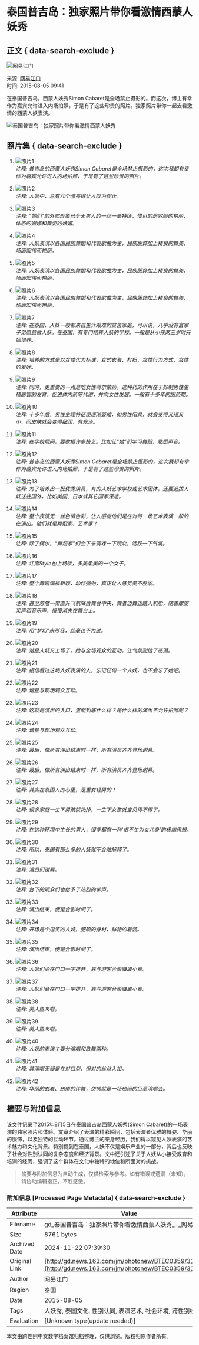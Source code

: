 # 泰国普吉岛：独家照片带你看激情西蒙人妖秀

## 正文 { data-search-exclude }


![网易江门](http://img1.cache.netease.com/hebei/2014/3/21/201403211558298550d.png)

来源: [网易江门](http://jm.news.163.com/)  
时间: 2015-08-05 09:41  

在泰国普吉岛，西蒙人妖秀Simon Cabaret是全场禁止摄影的。而这次，博主有幸作为嘉宾允许进入内场拍照，于是有了这些珍贵的照片。独家照片带你一起去看激情的西蒙人妖表演。

![泰国普吉岛：独家照片带你看激情西蒙人妖秀](http://img3.cache.netease.com/photo/0359/2015-08-05/B08CNDB1BTEC0359.jpg)

## 照片集 { data-search-exclude }

1. ![照片1](http://img3.cache.netease.com/photo/0359/2015-08-05/B08CNDB1BTEC0359.jpg)  
   *注释: 普吉岛的西蒙人妖秀Simon Cabaret是全场禁止摄影的，这次我却有幸作为嘉宾允许进入内场拍照，于是有了这些珍贵的照片。*
   
2. ![照片2](http://img3.cache.netease.com/photo/0359/2015-08-05/B08CNCMEBTEC0359.jpg)  
   *注释: 人妖中，总有几个漂亮得让人叹为观止。*

3. ![照片3](http://img4.cache.netease.com/photo/0359/2015-08-05/B08CNC51BTEC0359.jpg)  
   *注释: “她们”的外部形象已全无男人的一丝一毫特征，惟见的是容颜的艳丽，体态的婀娜和舞姿的妖媚。*

4. ![照片4](http://img3.cache.netease.com/photo/0359/2015-08-05/B08CNBLDBTEC0359.jpg)  
   *注释: 人妖表演以各国民族舞蹈和代表歌曲为主，民族服饰加上精良的舞美，场面宏伟而艳丽。*

5. ![照片5](http://img4.cache.netease.com/photo/0359/2015-08-05/B08CNB57BTEC0359.jpg)  
   *注释: 人妖表演以各国民族舞蹈和代表歌曲为主，民族服饰加上精良的舞美，场面宏伟而艳丽。*

6. ![照片6](http://img3.cache.netease.com/photo/0359/2015-08-05/B08CNAI0BTEC0359.jpg)  
   *注释: 人妖表演以各国民族舞蹈和代表歌曲为主，民族服饰加上精良的舞美，场面宏伟而艳丽。*

7. ![照片7](http://img4.cache.netease.com/photo/0359/2015-08-05/B08CN9U0BTEC0359.jpg)  
   *注释: 在泰国，人妖一般都来自生计艰难的贫苦家庭，可以说，几乎没有富家子弟愿意做人妖。在泰国，有专门培养人妖的学校。一般是从小孩两三岁时开始培养。*

8. ![照片8](http://img3.cache.netease.com/photo/0359/2015-08-05/B08CN9E7BTEC0359.jpg)  
   *注释: 培养的方式是以女性化为标准，女式衣着、打扮、女性行为方式、女性的爱好。*

9. ![照片9](http://img3.cache.netease.com/photo/0359/2015-08-05/B08CN8TJBTEC0359.jpg)  
   *注释: 同时，更重要的一点是吃女性荷尔蒙药。这种药的作用在于抑制男性生殖器官的发育，促进体内新陈代谢，并向女性发展。一般有十多年的服药期。*

10. ![照片10](http://img4.cache.netease.com/photo/0359/2015-08-05/B08CN8CGBTEC0359.jpg)  
    *注释: 十多年后，男性生理特征便逐渐萎缩，如男性阳具，就会变得又短又小，而皮肤就会变得细润，有光泽。*

11. ![照片11](http://img4.cache.netease.com/photo/0359/2015-08-05/B08CN7SQBTEC0359.jpg)  
    *注释: 在学校期间，要教授许多技艺。比如让“她”们学习舞蹈，熟悉声音。*

12. ![照片12](http://img4.cache.netease.com/photo/0359/2015-08-05/B08CN7B6BTEC0359.jpg)  
    *注释: 普吉岛的西蒙人妖秀Simon Cabaret是全场禁止摄影的，这次我却有幸作为嘉宾允许进入内场拍照，于是有了这些珍贵的照片。*

13. ![照片13](http://img3.cache.netease.com/photo/0359/2015-08-05/B08CN6QDBTEC0359.jpg)  
    *注释: 为了培养出一批优秀演员，有的人妖艺术学校或艺术团体，还要选拔人妖送往国外，比如美国、日本或其它国家深造。*

14. ![照片14](http://img4.cache.netease.com/photo/0359/2015-08-05/B08CN69MBTEC0359.jpg)  
    *注释: 整个表演无一丝色情色彩，让人感觉他们是在对待一场艺术表演一般的在演出。他们就是舞蹈家、艺术家！*

15. ![照片15](http://img3.cache.netease.com/photo/0359/2015-08-05/B08CN5PNBTEC0359.jpg)  
    *注释: 除了偶尔，“舞蹈家”们会下来调戏一下观众，活跃一下气氛。*

16. ![照片16](http://img3.cache.netease.com/photo/0359/2015-08-05/B08CN58NBTEC0359.jpg)  
    *注释: 江南Style也上场喽，多美柔美的一个女子。*

17. ![照片17](http://img3.cache.netease.com/photo/0359/2015-08-05/B08CN4OUBTEC0359.jpg)  
    *注释: 整个舞蹈编排新颖，动作强劲，真正让人感觉美不胜收。*

18. ![照片18](http://img3.cache.netease.com/photo/0359/2015-08-05/B08CN47NBTEC0359.jpg)  
    *注释: 甚至忽然一架直升飞机降落舞台中央，舞者边舞边踏入机舱，随着螺旋桨声和音乐声，慢慢消失在舞台上。*

19. ![照片19](http://img3.cache.netease.com/photo/0359/2015-08-05/B08CN3N9BTEC0359.jpg)  
    *注释: 用“梦幻”来形容，丝毫也不为过。*

20. ![照片20](http://img3.cache.netease.com/photo/0359/2015-08-05/B08CN38PBTEC0359.jpg)  
    *注释: 谐星人妖又上场了，她与全场观众的互动，让气氛到达了高潮。*

21. ![照片21](http://img4.cache.netease.com/photo/0359/2015-08-05/B08CN2ORBTEC0359.jpg)  
    *注释: 相信看过这场人妖表演的人，忘记任何一个人妖，也不会忘了她吧。*

22. ![照片22](http://img3.cache.netease.com/photo/0359/2015-08-05/B08CN270BTEC0359.jpg)  
    *注释: 谐星与现场观众互动。*

23. ![照片23](http://img3.cache.netease.com/photo/0359/2015-08-05/B08CN1M7BTEC0359.jpg)  
    *注释: 这就是演出的入口，里面到底什么样？是什么样的演出不允许拍照呢？*

24. ![照片24](http://img4.cache.netease.com/photo/0359/2015-08-05/B08CN14CBTEC0359.jpg)  
    *注释: 谐星与现场观众互动。*

25. ![照片25](http://img3.cache.netease.com/photo/0359/2015-08-05/B08CN0KEBTEC0359.jpg)  
    *注释: 最后，像所有演出结束时一样，所有演员齐齐登场谢幕。*

26. ![照片26](http://img3.cache.netease.com/photo/0359/2015-08-05/B08CN03HBTEC0359.jpg)  
    *注释: 最后，像所有演出结束时一样，所有演员齐齐登场谢幕。*

27. ![照片27](http://img4.cache.netease.com/photo/0359/2015-08-05/B08CMVICBTEC0359.jpg)  
    *注释: 其实在泰国人的心里，是重女轻男的！*

28. ![照片28](http://img4.cache.netease.com/photo/0359/2015-08-05/B08CMUT1BTEC0359.jpg)  
    *注释: 很多家庭一生下男孩就扔掉，一生下女孩就宝贝得不得了。*

29. ![照片29](http://img4.cache.netease.com/photo/0359/2015-08-05/B08CMTUABTEC0359.jpg)  
    *注释: 在这种环境中生长的男人，很多都有一种‘恨不生为女儿身’的极端思想。*

30. ![照片30](http://img3.cache.netease.com/photo/0359/2015-08-05/B08CMSQ7BTEC0359.jpg)  
    *注释: 所以，泰国有那么多的人妖就不会难解释了。*

31. ![照片31](http://img3.cache.netease.com/photo/0359/2015-08-05/B08CMRIVBTEC0359.jpg)  
    *注释: 演员们谢幕。*

32. ![照片32](http://img3.cache.netease.com/photo/0359/2015-08-05/B08CMQNOBTEC0359.jpg)  
    *注释: 台下的观众们也给予了热烈的掌声。*

33. ![照片33](http://img4.cache.neteise.com/photo/0359/2015-08-05/B08CMPUDBTEC0359.jpg)  
    *注释: 演出结束，便是合影时间了。*

34. ![照片34](http://img3.cache.netease.com/photo/0359/2015-08-05/B08CMP5CBTEC0359.jpg)  
    *注释: 开场是个逗笑的人妖，肥硕的身材，鲜艳的着装。*

35. ![照片35](http://img4.cache.netease.com/photo/0359/2015-08-05/B08CMODHBTEC0359.jpg)  
    *注释: 演出结束，便是合影时间了。*

36. ![照片36](http://img4.cache.neteise.com/photo/0359/2015-08-05/B08CMND7BTEC0359.jpg)  
    *注释: 人妖们会在门口一字排开，靠与游客合影赚取小费。*

37. ![照片37](http://img4.cache.neteise.com/photo/0359/2015-08-05/B08CMM9KBTEC0359.jpg)  
    *注释: 人妖们会在门口一字排开，靠与游客合影赚取小费。*

38. ![照片38](http://img4.cache.neteise.com/photo/0359/2015-08-05/B08CMLCIBTEC0359.jpg)  
    *注释: 美人鱼来啦。*

39. ![照片39](http://img3.cache.neteise.com/photo/0359/2015-08-05/B08CMKHTBTEC0359.jpg)  
    *注释: 美人鱼来啦。*

40. ![照片40](http://img4.cache.neteise.com/photo/0359/2015-08-05/B08CMJP6BTEC0359.jpg)  
    *注释: 人妖的表演主要分演唱和歌舞两种。*

41. ![照片41](http://img3.cache.neteise.com/photo/0359/2015-08-05/B08CMJ26BTEC0359.jpg)  
    *注释: 其演唱无疑是在对口型，但对的丝丝入扣。*

42. ![照片42](http://img4.cache.neteise.com/photo/0359/2015-08-05/B08CMI4NBTEC0359.jpg)  
    *注释: 华丽的衣着、热情的伴舞，仿佛就是一场热闹的巨星演唱会。*

## 摘要与附加信息

<!-- tcd_abstract -->
该文件记录了2015年8月5日在泰国普吉岛西蒙人妖秀(Simon Cabaret)的一场表演的独家照片和体验。文章介绍了表演的精彩瞬间，包括表演者优雅的舞姿、华丽的服饰，以及独特的互动环节。通过博主的亲身经历，我们得以窥见人妖表演的艺术魅力和文化背景。特别提到在泰国，人妖不仅是娱乐产业的一部分，背后也反映了社会对性别认同的复杂态度和经济背景。文中还引述了关于人妖从小接受教育和培训的经历，强调了这个群体在文化中独特的地位和所面对的挑战。
<!-- tcd_abstract_end -->

> 摘要与附加信息为自动生成，仅供检索与参考。如有错误或遗漏（未知），请协助编辑指正，不胜感激。

### 附加信息 [Processed Page Metadata] { data-search-exclude }

| Attribute       | Value                                  |
|-----------------|----------------------------------------|
| Filename        | gd_泰国普吉岛：独家照片带你看激情西蒙人妖秀_-_网易.md                             |
| Size            | 8761 bytes                           |
| Archived Date   | 2024-11-22 07:39:30                             |
| Original Link   | [http://gd.news.163.com/jm/photonew/BTEC0359/316.html](http://gd.news.163.com/jm/photonew/BTEC0359/316.html)                       |
| Author          | 网易江门                               |
| Region          | 泰国                               |
| Date            | 2015-08-05                                 |
| Tags            | 人妖秀, 泰国文化, 性别认同, 表演艺术, 社会环境, 跨性别经历                                 |
| Evaluation            | [Unknown type(update needed)]                                 |
<!-- tcd_table_end -->

本文由跨性别中文数字档案馆归档整理，仅供浏览。版权归原作者所有。
